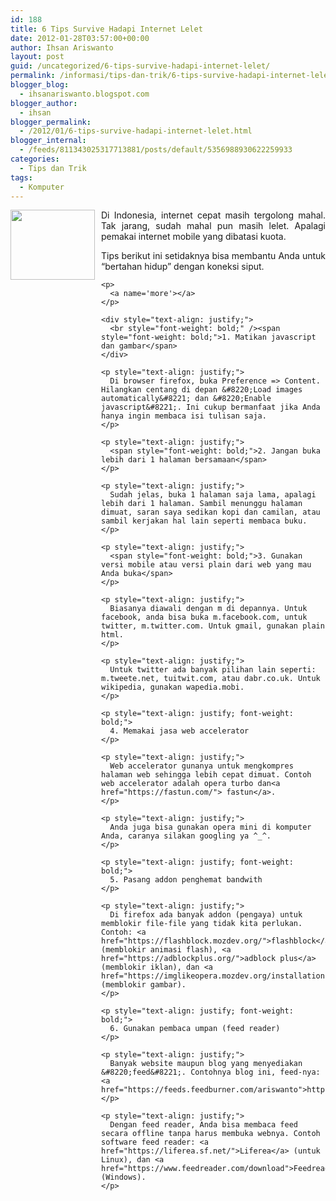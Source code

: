 ```yaml
---
id: 188
title: 6 Tips Survive Hadapi Internet Lelet
date: 2012-01-28T03:57:00+00:00
author: Ihsan Ariswanto
layout: post
guid: /uncategorized/6-tips-survive-hadapi-internet-lelet/
permalink: /informasi/tips-dan-trik/6-tips-survive-hadapi-internet-lelet/
blogger_blog:
  - ihsanariswanto.blogspot.com
blogger_author:
  - ihsan
blogger_permalink:
  - /2012/01/6-tips-survive-hadapi-internet-lelet.html
blogger_internal:
  - /feeds/811343025317713881/posts/default/5356988930622259933
categories:
  - Tips dan Trik
tags:
  - Komputer
---
```

<div style="text-align: justify;">
  <a href="https://3.bp.blogspot.com/-ZItvMaI3GV8/TyMQ4MS1jCI/AAAAAAAAAeo/LT_BmeEqqOI/s1600/65209888_1-Gambar-dari-Rumah-Siput.jpg"><img src="https://3.bp.blogspot.com/-ZItvMaI3GV8/TyMQ4MS1jCI/AAAAAAAAAeo/LT_BmeEqqOI/s200/65209888_1-Gambar-dari-Rumah-Siput.jpg" style="float: left; margin: 0pt 10px 10px 0pt; cursor: pointer; width: 135px; height: 112px;" alt="" id="BLOGGER_PHOTO_ID_5702420110740130850" border="0" /></a>Di Indonesia, internet cepat masih tergolong mahal. Tak jarang, sudah mahal pun masih lelet. Apalagi pemakai internet mobile yang dibatasi kuota.</p> 
  
  <p>
    Tips berikut ini setidaknya bisa membantu Anda untuk &#8220;bertahan hidup&#8221; dengan koneksi siput.</div> 
    
    <p>
      <a name='more'></a>
    </p>
    
    <div style="text-align: justify;">
      <br style="font-weight: bold;" /><span style="font-weight: bold;">1. Matikan javascript dan gambar</span>
    </div>
    
    <p style="text-align: justify;">
      Di browser firefox, buka Preference => Content. Hilangkan centang di depan &#8220;Load images automatically&#8221; dan &#8220;Enable javascript&#8221;. Ini cukup bermanfaat jika Anda hanya ingin membaca isi tulisan saja.
    </p>
    
    <p style="text-align: justify;">
      <span style="font-weight: bold;">2. Jangan buka lebih dari 1 halaman bersamaan</span>
    </p>
    
    <p style="text-align: justify;">
      Sudah jelas, buka 1 halaman saja lama, apalagi lebih dari 1 halaman. Sambil menunggu halaman dimuat, saran saya sedikan kopi dan camilan, atau sambil kerjakan hal lain seperti membaca buku.
    </p>
    
    <p style="text-align: justify;">
      <span style="font-weight: bold;">3. Gunakan versi mobile atau versi plain dari web yang mau Anda buka</span>
    </p>
    
    <p style="text-align: justify;">
      Biasanya diawali dengan m di depannya. Untuk facebook, anda bisa buka m.facebook.com, untuk twitter, m.twitter.com. Untuk gmail, gunakan plain html.
    </p>
    
    <p style="text-align: justify;">
      Untuk twitter ada banyak pilihan lain seperti: m.tweete.net, tuitwit.com, atau dabr.co.uk. Untuk wikipedia, gunakan wapedia.mobi.
    </p>
    
    <p style="text-align: justify; font-weight: bold;">
      4. Memakai jasa web accelerator
    </p>
    
    <p style="text-align: justify;">
      Web accelerator gunanya untuk mengkompres halaman web sehingga lebih cepat dimuat. Contoh web accelerator adalah opera turbo dan<a href="https://fastun.com/"> fastun</a>.
    </p>
    
    <p style="text-align: justify;">
      Anda juga bisa gunakan opera mini di komputer Anda, caranya silakan googling ya ^_^.
    </p>
    
    <p style="text-align: justify; font-weight: bold;">
      5. Pasang addon penghemat bandwith
    </p>
    
    <p style="text-align: justify;">
      Di firefox ada banyak addon (pengaya) untuk memblokir file-file yang tidak kita perlukan. Contoh: <a href="https://flashblock.mozdev.org/">flashblock</a> (memblokir animasi flash), <a href="https://adblockplus.org/">adblock plus</a> (memblokir iklan), dan <a href="https://imglikeopera.mozdev.org/installation.html">ImgLikeOpera</a> (memblokir gambar).
    </p>
    
    <p style="text-align: justify; font-weight: bold;">
      6. Gunakan pembaca umpan (feed reader)
    </p>
    
    <p style="text-align: justify;">
      Banyak website maupun blog yang menyediakan &#8220;feed&#8221;. Contohnya blog ini, feed-nya: <a href="https://feeds.feedburner.com/ariswanto">https://feeds.feedburner.com/ariswanto</a>.
    </p>
    
    <p style="text-align: justify;">
      Dengan feed reader, Anda bisa membaca feed secara offline tanpa harus membuka webnya. Contoh software feed reader: <a href="https://liferea.sf.net/">Liferea</a> (untuk Linux), dan <a href="https://www.feedreader.com/download">Feedreader3</a> (Windows).
    </p>